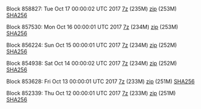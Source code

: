 Block 858827: Tue Oct 17 00:00:02 UTC 2017 [7z](https://transfer.sh/ttABd/bootstrap.dat.20171017.7z) (235M) [zip](https://transfer.sh/AIpse/bootstrap.dat.20171017.zip) (253M) [SHA256](https://transfer.sh/a1AKj/sha256.txt)

Block 857530: Mon Oct 16 00:00:01 UTC 2017 [7z](https://transfer.sh/f411n/bootstrap.dat.20171016.7z) (234M) [zip](https://transfer.sh/as7FT/bootstrap.dat.20171016.zip) (253M) [SHA256](https://transfer.sh/DNOnJ/sha256.txt)

Block 856224: Sun Oct 15 00:00:01 UTC 2017 [7z](https://transfer.sh/BRRYf/bootstrap.dat.20171015.7z) (234M) [zip](https://transfer.sh/XA9hc/bootstrap.dat.20171015.zip) (252M) [SHA256](https://transfer.sh/ubmVe/sha256.txt)

Block 854938: Sat Oct 14 00:00:02 UTC 2017 [7z](https://transfer.sh/budpH/bootstrap.dat.20171014.7z) (234M) [zip](https://transfer.sh/4kHex/bootstrap.dat.20171014.zip) (252M) [SHA256](https://transfer.sh/EciNE/sha256.txt)

Block 853628: Fri Oct 13 00:00:01 UTC 2017 [7z](https://transfer.sh/bNezM/bootstrap.dat.20171013.7z) (233M) [zip](https://transfer.sh/JF3J1/bootstrap.dat.20171013.zip) (251M) [SHA256](https://transfer.sh/eIZ50/sha256.txt)

Block 852339: Thu Oct 12 00:00:01 UTC 2017 [7z]() (233M) [zip]() (251M) [SHA256]()
